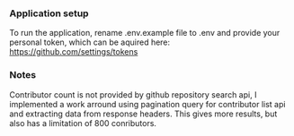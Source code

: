 ### Application setup

To run the application, rename .env.example file to .env and provide your personal token, which can be aquired here:
https://github.com/settings/tokens

### Notes

Contributor count is not provided by github repository search api,
I implemented a work arround using pagination query for contributor list api and extracting data from response headers.
This gives more results, but also has a limitation of 800 conributors.
